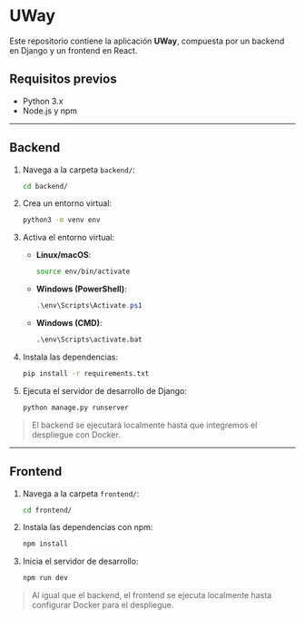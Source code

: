 # UWay

Este repositorio contiene la aplicación **UWay**, compuesta por un backend en Django y un frontend en React.

## Requisitos previos

* Python 3.x
* Node.js y npm

---

## Backend

1. Navega a la carpeta `backend/`:

   ```bash
   cd backend/
   ```
2. Crea un entorno virtual:

   ```bash
   python3 -m venv env
   ```
3. Activa el entorno virtual:

   * **Linux/macOS**:

     ```bash
     source env/bin/activate
     ```
   * **Windows (PowerShell)**:

     ```powershell
     .\env\Scripts\Activate.ps1
     ```
   * **Windows (CMD)**:

     ```cmd
     .\env\Scripts\activate.bat
     ```
4. Instala las dependencias:

   ```bash
   pip install -r requirements.txt
   ```
5. Ejecuta el servidor de desarrollo de Django:

   ```bash
   python manage.py runserver
   ```

> El backend se ejecutará localmente hasta que integremos el despliegue con Docker.

---

## Frontend

1. Navega a la carpeta `frontend/`:

   ```bash
   cd frontend/
   ```
2. Instala las dependencias con npm:

   ```bash
   npm install
   ```
3. Inicia el servidor de desarrollo:

   ```bash
   npm run dev
   ```

> Al igual que el backend, el frontend se ejecuta localmente hasta configurar Docker para el despliegue.
